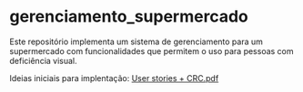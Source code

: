 # gerenciamento_supermercado
Este repositório implementa um sistema de gerenciamento para um supermercado com funcionalidades que permitem o uso para pessoas com deficiência visual. 

Ideias iniciais para implentação:
[User stories + CRC.pdf](https://github.com/user-attachments/files/17793091/User.stories.%2B.CRC.pdf)
